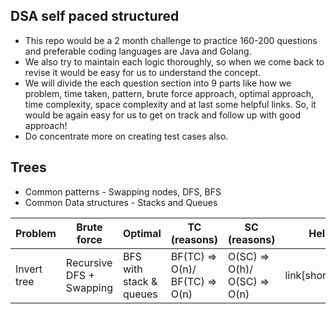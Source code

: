 ## DSA self paced structured

- This repo would be a 2 month challenge to practice 160-200 questions and preferable coding languages are Java and Golang.
- We also try to maintain each logic thoroughly, so when we come back to revise it would be easy for us to understand the concept.
- We will divide the each question section into 9 parts like how we problem, time taken, pattern, brute force approach, optimal approach, time complexity, space complexity and at last some helpful links. So, it would be again easy for us to get on track and follow up with good approach!
- Do concentrate more on creating test cases also.

## Trees

- Common patterns - Swapping nodes, DFS, BFS
- Common Data structures - Stacks and Queues

| Problem     | Brute force              | Optimal                 | TC (reasons)                   | SC (reasons)                 | Helpful links           |
| ----------- | ------------------------ | ----------------------- | ------------------------------ | ---------------------------- | ----------------------- |
| Invert tree | Recursive DFS + Swapping | BFS with stack & queues | BF(TC) => O(n)/ BF(TC) => O(n) | O(SC) => O(h)/ O(SC) => O(n) | link[shorturl.at/cHKS4] |
